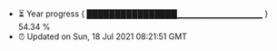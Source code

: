 - ⏳ Year progress { ████████████████▁▁▁▁▁▁▁▁▁▁▁▁▁▁ } 54.34 %
- ⏰ Updated on Sun, 18 Jul 2021 08:21:51 GMT

